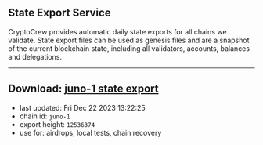 ## State Export Service
CryptoCrew provides automatic daily state exports for all chains we validate. State export files can be used as genesis files and are a snapshot of the current blockchain state, including all validators, accounts, balances and delegations.

---
**Download: [juno-1 state export](https://dl.ccvalidators.com/SERVICE/juno/juno-1_export_12536374.json)**
---

- last updated: Fri Dec 22 2023 13:22:25
- chain id: `juno-1`
- export height: `12536374`
- use for: airdrops, local tests, chain recovery
